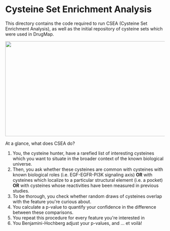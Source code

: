 # Cysteine Set Enrichment Analysis

This directory contains the code required to run CSEA (Cysteine Set Enrichment Analysis), as well as the initial repository of cysteine sets which were used in DrugMap.

<p align="center">
  <img src="https://github.com/bplab-compbio/DrugMap/blob/main/src/images/csea.png" width="1200" height="300">
</p>

At a glance, what does CSEA do?

1. You, the cysteine hunter, have a rarefied list of interesting cysteines which you want to situate in the broader context of the known biological universe.
2. Then, you ask whether these cysteines are common with cysteines with known biological roles (i.e. EGF-EGFR-PI3K signaling axis) **OR** with cysteines which localize to a particular structural element (i.e. a pocket) **OR** with cysteines whose reactivities have been measured in previous studies.
3. To be thorough, you check whether random draws of cysteines overlap with the feature you're curious about.
4. You calculate a p-value to quantify your confidence in the difference between these comparisons.
5. You repeat this procedure for every feature you're interested in
6. You Benjamini-Hochberg adjust your p-values, and ... et voilà!
